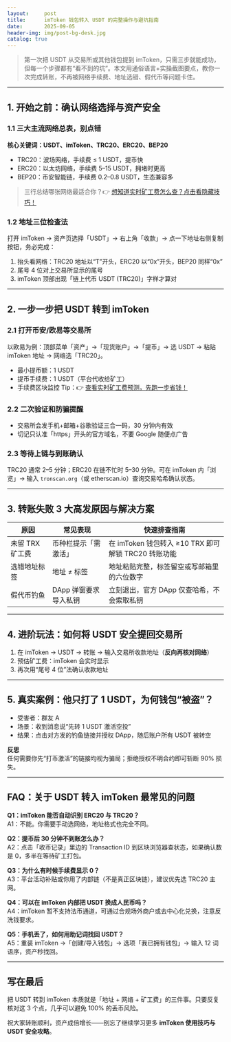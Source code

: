 ```yaml
---
layout:     post
title:      imToken 钱包转入 USDT 的完整操作与避坑指南
date:       2025-09-05
header-img: img/post-bg-desk.jpg
catalog: true
---
```


> 第一次把 USDT 从交易所或其他钱包提到 imToken，只需三步就能成功，但每一个步骤都有“看不到的坑”。本文用通俗语言+实操截图要点，教你一次完成转账，不再被网络手续费、地址选错、假代币等问题卡住。

---

## 1. 开始之前：确认网络选择与资产安全

### 1.1 三大主流网络总表，别点错  
**核心关键词：USDT、imToken、TRC20、ERC20、BEP20**

- TRC20：波场网络，手续费 ≤ 1 USDT，提币快  
- ERC20：以太坊网络，手续费 5–15 USDT，拥堵时更高  
- BEP20：币安智能链，手续费 0.2–0.8 USDT，生态兼容多

> 三行总结哪张网络最适合你？👉 [想知道实时矿工费怎么查？点击看隐藏技巧！](https://okxdog.com/)  

### 1.2 地址三位检查法  
打开 imToken → 资产页选择「USDT」→ 右上角「收款」→ 点一下地址右侧复制按钮，务必完成：

1. 抬头看网络：TRC20 地址以“T”开头，ERC20 以“0x”开头，BEP20 同样“0x”  
2. 尾号 4 位对上交易所显示的尾号  
3. imToken 顶部出现「链上代币 USDT (TRC20)」字样才算对

---

## 2. 一步一步把 USDT 转到 imToken

### 2.1 打开币安/欧易等交易所  
以欧易为例：顶部菜单「资产」→「现货账户」→「提币」→ 选 USDT → 粘贴 imToken 地址 → 网络选「TRC20」。

- 最小提币额：1 USDT  
- 提币手续费：1 USDT（平台代收给矿工）  
- 手续费区块监控 Tip：👉 [查看实时矿工费预测，先跑一步省钱！](https://okxdog.com/)

### 2.2 二次验证和防骗提醒  
- 交易所会发手机+邮箱+谷歌验证三合一码，30 分钟内有效  
- 切记只认准「https」开头的官方域名，不要 Google 随便点广告

### 2.3 等待上链与到账确认  
TRC20 通常 2–5 分钟；ERC20 在链不忙时 5–30 分钟。可在 imToken 内「浏览」→ 输入 `tronscan.org`（或 etherscan.io）查询交易哈希确认状态。

---

## 3. 转账失败 3 大高发原因与解决方案

| 原因 | 常见表现 | 快速排查指南 |
|---|---|---|
| 未留 TRX 矿工费 | 币种栏提示「需激活」| 在 imToken 钱包转入 ≥10 TRX 即可解锁 TRC20 转账功能 |
| 选错地址标签 | 地址 ≠ 标签 | 地址粘贴完整，标签留空或写邮箱里的六位数字 |
| 假代币钓鱼 | DApp 弹窗要求导入私钥 | 立刻退出，官方 DApp 仅查哈希，不会索取私钥 |

---

## 4. 进阶玩法：如何将 USDT 安全提回交易所

1. 在 imToken → USDT → 转账 → 输入交易所收款地址（**反向再核对网络**）  
2. 预估矿工费：imToken 会实时显示  
3. 再次用“尾号 4 位”法确认收款地址

---

## 5. 真实案例：他只打了 1 USDT，为何钱包“被盗”？

- 受害者：群友 A  
- 场景：收到消息说“先转 1 USDT 激活空投”  
- 结果：点击对方发的钓鱼链接并授权 DApp，随后账户所有 USDT 被转空  

**反思**  
任何需要你先“打币激活”的链接均视为骗局；拒绝授权不明合约即可斩断 90% 损失。

---

## FAQ：关于 USDT 转入 imToken 最常见的问题

**Q1：imToken 能否自动识别 ERC20 与 TRC20？**  
A1：不能。你需要手动选网络，地址格式也完全不同。

**Q2：提币后 30 分钟不到账怎么办？**  
A2：点击「收币记录」里边的 Transaction ID 到区块浏览器查状态，如果确认数是 0，多半在等待矿工打包。

**Q3：为什么有时候手续费显示 0？**  
A3：平台活动补贴或你用了内部链（不是真正区块链），建议优先选 TRC20 主网。

**Q4：可以在 imToken 内部把 USDT 换成人民币吗？**  
A4：imToken 暂不支持法币通道，可通过合规场外商户或去中心化兑换，注意反洗钱要求。

**Q5：手机丢了，如何用助记词找回 USDT？**  
A5：重装 imToken →「创建/导入钱包」→ 选项「我已拥有钱包」→ 输入 12 词语序，资产秒找回。

---

## 写在最后

把 USDT 转到 imToken 本质就是「地址 + 网络 + 矿工费」的三件事。只要反复核对这 3 个点，几乎可以避免 100% 的丢币风险。

祝大家转账顺利，资产成倍增长——别忘了继续学习更多 **imToken 使用技巧与 USDT 安全攻略**。